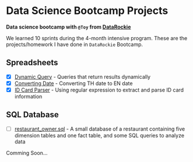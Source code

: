 # Data Science Bootcamp Projects

**Data science bootcamp with `@Toy` from [DataRockie](https://datarockie.com/)**

We learned 10 sprints during the 4-month intensive program. These are the projects/homework I have done in `DataRockie` Bootcamp.

## Spreadsheets

- [x]  [Dynamic Query](https://github.com/kitti98/bootcamp_projects/blob/main/Spreadsheets/Spreadsheets_Dynamic_Query.png) - Queries that return results dynamically
- [x]  [Converting Date](https://github.com/kitti98/bootcamp_projects/blob/main/Spreadsheets/Spreadsheets_Convert_Date.png) - Converting TH date to EN date
- [x]  [ID Card Parser](https://github.com/kitti98/bootcamp_projects/blob/main/Spreadsheets/Spreadsheets_ID_Card_Parser.png) - Using regular expression to extract and parse ID card information

## SQL Database

- [ ]  [restaurant_owner.sql](https://github.com/kitti98/bootcamp_projects/blob/main/SQL/restaurant_owner.sql) - A small database of a restaurant containing five dimension tables and one fact table, and some SQL queries to analyze data

Comming Soon...
